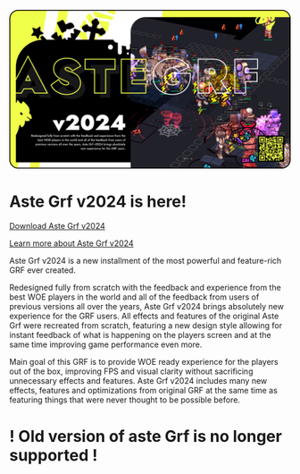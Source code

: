
<p align="center">
  <img width="800px" src="astegrf2024-poster.png">
</p>

# Aste Grf v2024 is here!

[Download Aste Grf v2024](https://asteanya.gumroad.com/l/astegrf2024)

[Learn more about Aste Grf v2024](https://discord.gg/S6JjKW7Rpn)

Aste Grf v2024 is a new installment of the most powerful and feature-rich GRF ever created.

Redesigned fully from scratch with the feedback and experience from the best WOE players in the world and all of the feedback from users of previous versions all over the years, Aste Grf v2024 brings absolutely new experience for the GRF users. All effects and features of the original Aste Grf were recreated from scratch, featuring a new design style allowing for instant feedback of what is happening on the players screen and at the same time improving game performance even more.

Main goal of this GRF is to provide WOE ready experience for the players out of the box, improving FPS and visual clarity without sacrificing unnecessary effects and features.
Aste Grf v2024 includes many new effects, features and optimizations from original GRF at the same time as featuring things that were never thought to be possible before.

# ! Old version of aste Grf is no longer supported !
